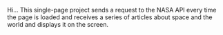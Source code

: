Hi...
This single-page project sends a request to the NASA API every time the page is loaded and receives a series of articles about space and the world and displays it on the screen.
